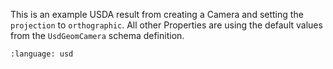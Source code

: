 This is an example USDA result from creating a Camera and setting the `projection` to `orthographic`. All other Properties are using the default values from the `UsdGeomCamera` schema definition.
``` {literalinclude} usda.usda
:language: usd
``` 